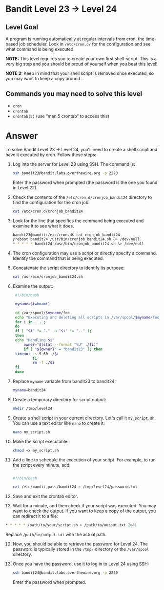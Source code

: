 # Bandit Level 23 → Level 24

## Level Goal

A program is running automatically at regular intervals from cron, the time-based job scheduler. Look in `/etc/cron.d/` for the configuration and see what command is being executed.

**NOTE:** This level requires you to create your own first shell-script. This is a very big step and you should be proud of yourself when you beat this level!

**NOTE 2:** Keep in mind that your shell script is removed once executed, so you may want to keep a copy around…

## Commands you may need to solve this level

- `cron`
- `crontab`
- `crontab(5)` (use “man 5 crontab” to access this)

# Answer

To solve Bandit Level 23 → Level 24, you'll need to create a shell script and have it executed by cron. Follow these steps:

1.  Log into the server for Level 23 using SSH. The command is:

    ```bash
    ssh bandit23@bandit.labs.overthewire.org -p 2220
    ```

    Enter the password when prompted (the password is the one you found in Level 22).

2.  Check the contents of the `/etc/cron.d/cronjob_bandit24` directory to find the configuration for the cron job:

    ```bash
    cat /etc/cron.d/cronjob_bandit24
    ```

3.  Look for the line that specifies the command being executed and examine it to see what it does.

    ```bash
    bandit23@bandit:/etc/cron.d$ cat cronjob_bandit24
    @reboot bandit24 /usr/bin/cronjob_bandit24.sh &> /dev/null
    * * * * * bandit24 /usr/bin/cronjob_bandit24.sh &> /dev/null
    ```

4.  The cron configuration may use a script or directly specify a command. Identify the command that is being executed.

5.  Concatenate the script directory to identify its purpose:

    ```bash
    cat /usr/bin/cronjob_bandit24.sh

    ```

6.  Examine the output:

    ```bash
     #!/bin/bash

     myname=$(whoami)

     cd /var/spool/$myname/foo
     echo "Executing and deleting all scripts in /var/spool/$myname/foo:"
     for i in _ ._;
     do
     if [ "$i" != "." -a "$i" != ".." ];
     then
     echo "Handling $i"
         owner="$(stat --format "%U" ./$i)"
         if [ "${owner}" = "bandit23" ]; then
     timeout -s 9 60 ./$i
             fi
             rm -f ./$i
     fi
     done
    ```

7.  Replace `myname` variable from bandit23 to bandit24:

    ```bash
    myname=bandit24
    ```

8.  Create a temporary directory for script output:

    ```bash
    mkdir /tmp/level24
    ```

9.  Create a shell script in your current directory. Let's call it `my_script.sh`. You can use a text editor like `nano` to create it:

    ```bash
    nano my_script.sh
    ```

10. Make the script executable:

    ```bash
    chmod +x my_script.sh
    ```

11. Add a line to schedule the execution of your script. For example, to run the script every minute, add:

    ```bash

    #!/bin/bash

    cat /etc/bandit_pass/bandit24 > /tmp/level24/password.txt

    ```

12. Save and exit the crontab editor.

13. Wait for a minute, and then check if your script was executed. You may want to check the output. If you want to keep a copy of the output, you can redirect it to a file:

```bash
* * * * * /path/to/your/script.sh > /path/to/output.txt 2>&1
```

Replace `/path/to/output.txt` with the actual path.

12. Now, you should be able to retrieve the password for Level 24. The password is typically stored in the `/tmp/` directory or the `/var/spool` directory.

13. Once you have the password, use it to log in to Level 24 using SSH:

    ```bash
    ssh bandit24@bandit.labs.overthewire.org -p 2220
    ```

    Enter the password when prompted.
